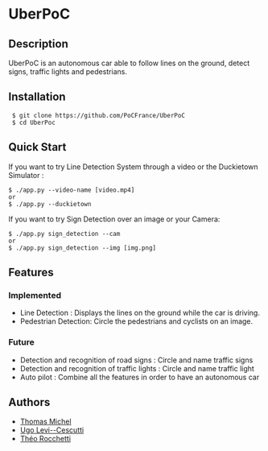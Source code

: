 # UberPoC



## Description
UberPoC is an autonomous car able to follow lines on the ground, detect signs, traffic lights and pedestrians.



## Installation

```
 $ git clone https://github.com/PoCFrance/UberPoC
 $ cd UberPoc
```


## Quick Start
If you want to try Line Detection System through a video or the Duckietown Simulator :
```
$ ./app.py --video-name [video.mp4]
or
$ ./app.py --duckietown
```
If you want to try Sign Detection over an image or your Camera:
```
$ ./app.py sign_detection --cam
or
$ ./app.py sign_detection --img [img.png]
```



## Features



### Implemented

- Line Detection : Displays the lines on the ground while the car is driving.
- Pedestrian Detection: Circle the pedestrians and cyclists on an image.


### Future

- Detection and recognition of road signs : Circle and name traffic signs
- Detection and recognition of traffic lights : Circle and name traffic light
- Auto pilot : Combine all the features in order to have an autonomous car



## Authors

 - [Thomas Michel](https://github.com/pr0m3th3usEx)
 - [Ugo Levi--Cescutti](https://github.com/ugo94490)
 - [Théo Rocchetti](https://github.com/DCMaker76)
